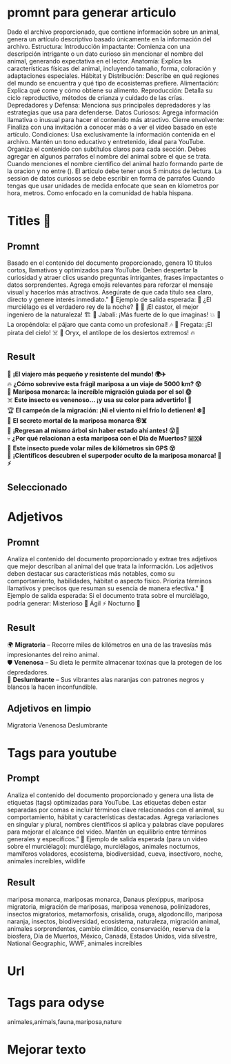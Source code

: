 # promnt para generar articulo
Dado el archivo proporcionado, que contiene información sobre un animal, genera un artículo descriptivo basado únicamente en la información del archivo.
Estructura:
Introducción impactante: Comienza con una descripción intrigante o un dato curioso sin mencionar el nombre del animal, generando expectativa en el lector.
Anatomía: Explica las características físicas del animal, incluyendo tamaño, forma, coloración y adaptaciones especiales.
Hábitat y Distribución: Describe en qué regiones del mundo se encuentra y qué tipo de ecosistemas prefiere.
Alimentación: Explica qué come y cómo obtiene su alimento.
Reproducción: Detalla su ciclo reproductivo, métodos de crianza y cuidado de las crías.
Depredadores y Defensa: Menciona sus principales depredadores y las estrategias que usa para defenderse.
Datos Curiosos: Agrega información llamativa o inusual para hacer el contenido más atractivo.
Cierre envolvente: Finaliza con una invitación a conocer más o a ver el video basado en este artículo.
Condiciones:
Usa exclusivamente la información contenida en el archivo.
Mantén un tono educativo y entretenido, ideal para YouTube.
Organiza el contenido con subtítulos claros para cada sección.
Debes agregar en algunos parrafos el nombre del animal sobre el que se trata.
Cuando menciones el nombre cientifico del animal hazlo formando parte de la oracion y no entre ().
El articulo debe tener unos 5 minutos de lectura.
La session de datos curiosos se debe escribir en forma de parrafos
Cuando tengas que usar unidades de medida enfocate que sean en kilometros por hora, metros. Como enfocado en la comunidad de habla hispana.

# Titles 🦉
## Promnt
Basado en el contenido del documento proporcionado, genera 10 títulos cortos, llamativos y optimizados para YouTube. Deben despertar la curiosidad y atraer clics usando preguntas intrigantes, frases impactantes o datos sorprendentes. Agrega emojis relevantes para reforzar el mensaje visual y hacerlos más atractivos. Asegúrate de que cada título sea claro, directo y genere interés inmediato."
📌 Ejemplo de salida esperada:
🦇 ¿El murciélago es el verdadero rey de la noche? 🌙
🦫 ¡El castor, el mejor ingeniero de la naturaleza! 🏗️
🐗 Jabalí: ¡Más fuerte de lo que imaginas! 💥
🦜 La oropéndola: el pájaro que canta como un profesional! 🎶
🦅 Fregata: ¡El pirata del cielo! ☠️
🦌 Oryx, el antílope de los desiertos extremos! 🔥
## Result
🦋 **¡El viajero más pequeño y resistente del mundo! 🌍✈️**  
🔥 **¿Cómo sobrevive esta frágil mariposa a un viaje de 5000 km? 😲**  
🧭 **Mariposa monarca: la increíble migración guiada por el sol 🌞**  
☠️ **Este insecto es venenoso… ¡y usa su color para advertirlo! 🚨**  
🏆 **El campeón de la migración: ¡Ni el viento ni el frío lo detienen! ❄️🦋**  
🌿 **El secreto mortal de la mariposa monarca 🏵️☠️**  
📍 **¡Regresan al mismo árbol sin haber estado ahí antes! 😮🦋**  
💀 **¿Por qué relacionan a esta mariposa con el Día de Muertos? 🇲🇽🕯️**  
🚀 **Este insecto puede volar miles de kilómetros sin GPS 😵**  
🔬 **¡Científicos descubren el superpoder oculto de la mariposa monarca! 🦋⚡**  
## Seleccionado

# Adjetivos
## Promnt
Analiza el contenido del documento proporcionado y extrae tres adjetivos que mejor describan al animal del que trata la información. Los adjetivos deben destacar sus características más notables, como su comportamiento, habilidades, hábitat o aspecto físico. Prioriza términos llamativos y precisos que resuman su esencia de manera efectiva."
📌 Ejemplo de salida esperada:
Si el documento trata sobre el murciélago, podría generar:
Misterioso 🦇
Ágil ⚡
Nocturno 🌙
## Result
🌍 **Migratoria** – Recorre miles de kilómetros en una de las travesías más impresionantes del reino animal.  
🛡️ **Venenosa** – Su dieta le permite almacenar toxinas que la protegen de los depredadores.  
🎨 **Deslumbrante** – Sus vibrantes alas naranjas con patrones negros y blancos la hacen inconfundible.  
## Adjetivos en limpio
Migratoria
Venenosa
Deslumbrante

# Tags para youtube
## Prompt
Analiza el contenido del documento proporcionado y genera una lista de etiquetas (tags) optimizadas para YouTube. Las etiquetas deben estar separadas por comas e incluir términos clave relacionados con el animal, su comportamiento, hábitat y características destacadas. Agrega variaciones en singular y plural, nombres científicos si aplica y palabras clave populares para mejorar el alcance del video. Mantén un equilibrio entre términos generales y específicos."
📌 Ejemplo de salida esperada (para un video sobre el murciélago):
murciélago, murciélagos, animales nocturnos, mamíferos voladores, ecosistema, biodiversidad, cueva, insectívoro, noche, animales increíbles, wildlife
## Result
mariposa monarca, mariposas monarca, Danaus plexippus, mariposa migratoria, migración de mariposas, mariposa venenosa, polinizadores, insectos migratorios, metamorfosis, crisálida, oruga, algodoncillo, mariposa naranja, insectos, biodiversidad, ecosistema, naturaleza, migración animal, animales sorprendentes, cambio climático, conservación, reserva de la biosfera, Día de Muertos, México, Canadá, Estados Unidos, vida silvestre, National Geographic, WWF, animales increíbles  

# Url

# Tags para odyse
animales,animals,fauna,mariposa,nature

# Mejorar texto